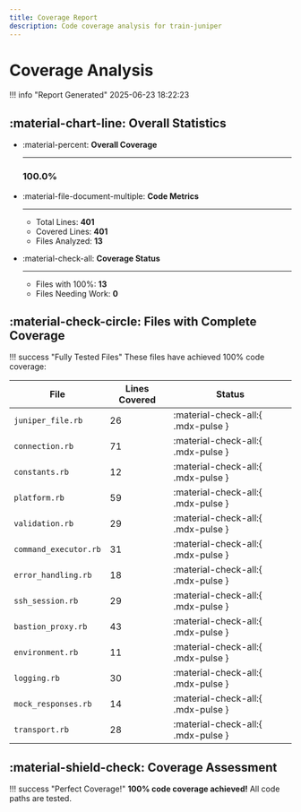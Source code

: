 ```yaml
---
title: Coverage Report
description: Code coverage analysis for train-juniper
---
```


# Coverage Analysis

!!! info "Report Generated"
    2025-06-23 18:22:23

## :material-chart-line: Overall Statistics

<div class="grid cards" markdown>

- :material-percent: __Overall Coverage__

    ---

    ### **100.0%**

- :material-file-document-multiple: __Code Metrics__

    ---

    - Total Lines: **401**
    - Covered Lines: **401**
    - Files Analyzed: **13**

- :material-check-all: __Coverage Status__

    ---

    - Files with 100%: **13**
    - Files Needing Work: **0**

</div>

## :material-check-circle: Files with Complete Coverage

!!! success "Fully Tested Files"
    These files have achieved 100% code coverage:

<div class="annotate" markdown>

| File | Lines Covered | Status |
|------|---------------|--------|
| `juniper_file.rb` | 26 | :material-check-all:{ .mdx-pulse } |
| `connection.rb` | 71 | :material-check-all:{ .mdx-pulse } |
| `constants.rb` | 12 | :material-check-all:{ .mdx-pulse } |
| `platform.rb` | 59 | :material-check-all:{ .mdx-pulse } |
| `validation.rb` | 29 | :material-check-all:{ .mdx-pulse } |
| `command_executor.rb` | 31 | :material-check-all:{ .mdx-pulse } |
| `error_handling.rb` | 18 | :material-check-all:{ .mdx-pulse } |
| `ssh_session.rb` | 29 | :material-check-all:{ .mdx-pulse } |
| `bastion_proxy.rb` | 43 | :material-check-all:{ .mdx-pulse } |
| `environment.rb` | 11 | :material-check-all:{ .mdx-pulse } |
| `logging.rb` | 30 | :material-check-all:{ .mdx-pulse } |
| `mock_responses.rb` | 14 | :material-check-all:{ .mdx-pulse } |
| `transport.rb` | 28 | :material-check-all:{ .mdx-pulse } |

</div>


## :material-shield-check: Coverage Assessment

!!! success "Perfect Coverage!"
    **100% code coverage achieved!** All code paths are tested.